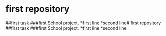 # first repository
##first task 
###first School project.
*first line
*second line# first repository
##first task 
###first School project.
*first line
*second line
